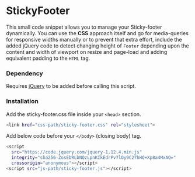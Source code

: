 # StickyFooter

This small code snippet allows you to manage your Sticky-footer dynamically. You can use the **CSS** approach itself and go for media-queries for responsive widths manually or to prevent that extra effort, include the added jQuery code to detect changing height of `Footer` depending upon the content and width of viewport on resize and page-load and adding equivalent padding to the `HTML` tag.

### Dependency

Requires [jQuery](//code.jquery.com/jquery-1.12.4.min.js) to be added before calling this script.

### Installation
Add the sticky-footer.css file inside your `<head>` section.
```sh
<link href="css-path/sticky-footer.css" rel="stylesheet">
```

Add below code before your `</body>` (closing body) tag.
```sh
<script
  src="https://code.jquery.com/jquery-1.12.4.min.js"
  integrity="sha256-ZosEbRLbNQzLpnKIkEdrPv7lOy9C27hHQ+Xp8a4MxAQ="
  crossorigin="anonymous"></script>
<script src="js-path/sticky-footer.js"></script>
```
